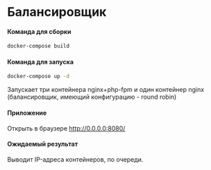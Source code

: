 # Балансировщик
#### Команда для сборки
```sh
docker-compose build
```
#### Команда для запуска
```sh
docker-compose up -d
```
Запускает три контейнера nginx+php-fpm и один контейнер nginx (балансировщик, имеющий конфигурацию - round robin)
#### Приложение
Открыть в браузере http://0.0.0.0:8080/
#### Ожидаемый результат
Выводит IP-адреса контейнеров, по очереди. 